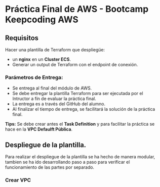 # Práctica Final de AWS - Bootcamp Keepcoding AWS
## Requisitos
Hacer una plantilla de Terraform que despliegüe:
- un **nginx** en un **Cluster ECS**. 
- Generar un output de Terraform con el endpoint de conexión.

### Parámetros de Entrega:

- Se entrega al final del módulo de AWS.
- Se debe entregar la plantilla Terraform para ser ejecutada por el Intructor a fín de evaluar la práctica final.
- La entrega es a través del GitHub del alumno.
- Al finalizar el tiempo de entrega, se facilitará la solución de la práctica final.

**Tips:** Se debe crear antes el **Task Definition** y para facilitar la práctica se hace en la **VPC Defaulft Pública**.

## Despliegue de la plantilla.
Para realizar el despliegue de la plantilla se ha hecho de manera modular, tambien se ha ido desarrollando paso a paso para verificar el funcionamiento de las partes por separado.  


### Crear VPC


